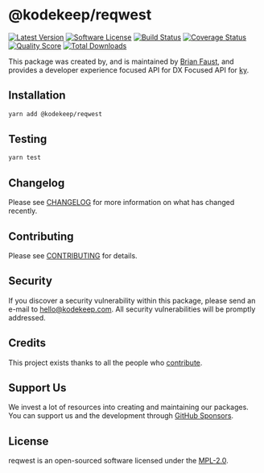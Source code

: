 # @kodekeep/reqwest

[![Latest Version](https://badgen.net/npm/v/@kodekeep/reqwest)](https://npmjs.com/package/@kodekeep/reqwest)
[![Software License](https://badgen.net/npm/license/@kodekeep/reqwest)](https://npmjs.com/package/@kodekeep/reqwest)
[![Build Status](https://img.shields.io/github/workflow/status/kodekeep/reqwest/run-tests?label=tests)](https://github.com/kodekeep/reqwest/actions?query=workflow%3Arun-tests+branch%3Amaster)
[![Coverage Status](https://badgen.net/codeclimate/coverage/kodekeep/reqwest)](https://codeclimate.com/github/kodekeep/reqwest)
[![Quality Score](https://badgen.net/codeclimate/maintainability/kodekeep/reqwest)](https://codeclimate.com/github/kodekeep/reqwest)
[![Total Downloads](https://badgen.net/npm/dt/kodekeep/reqwest)](https://npmjs.com/package/@kodekeep/reqwest)

This package was created by, and is maintained by [Brian Faust](https://github.com/faustbrian), and provides a developer experience focused API for DX Focused API for [ky](https://github.com/sindresorhus/ky).

## Installation

```bash
yarn add @kodekeep/reqwest
```

## Testing

```bash
yarn test
```

## Changelog

Please see [CHANGELOG](CHANGELOG.md) for more information on what has changed recently.

## Contributing

Please see [CONTRIBUTING](CONTRIBUTING.md) for details.

## Security

If you discover a security vulnerability within this package, please send an e-mail to hello@kodekeep.com. All security vulnerabilities will be promptly addressed.

## Credits

This project exists thanks to all the people who [contribute](../../contributors).

## Support Us

We invest a lot of resources into creating and maintaining our packages. You can support us and the development through [GitHub Sponsors](https://github.com/sponsors/faustbrian).

## License

reqwest is an open-sourced software licensed under the [MPL-2.0](LICENSE.md).
